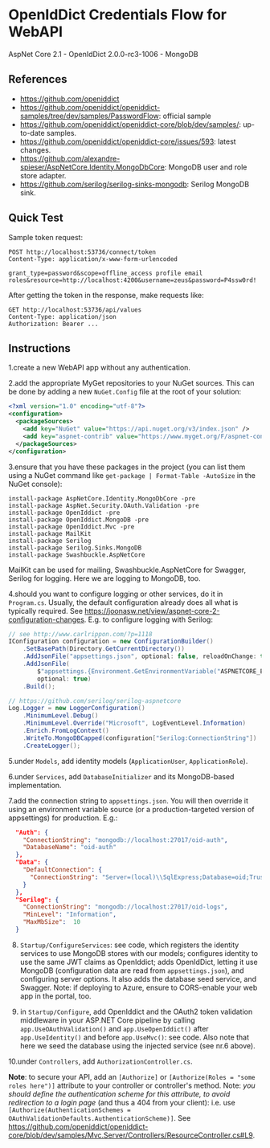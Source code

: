 ﻿# OpenIdDict Credentials Flow for WebAPI

AspNet Core 2.1 - OpenIdDict 2.0.0-rc3-1006 - MongoDB

## References

- <https://github.com/openiddict>
- <https://github.com/openiddict/openiddict-samples/tree/dev/samples/PasswordFlow>: official sample
- <https://github.com/openiddict/openiddict-core/blob/dev/samples/>: up-to-date samples.
- <https://github.com/openiddict/openiddict-core/issues/593>: latest changes.
- <https://github.com/alexandre-spieser/AspNetCore.Identity.MongoDbCore>: MongoDB user and role store adapter.
- <https://github.com/serilog/serilog-sinks-mongodb>: Serilog MongoDB sink.

## Quick Test

Sample token request:

```
POST http://localhost:53736/connect/token
Content-Type: application/x-www-form-urlencoded

grant_type=password&scope=offline_access profile email roles&resource=http://localhost:4200&username=zeus&password=P4ssw0rd!
```

After getting the token in the response, make requests like:

```
GET http://localhost:53736/api/values
Content-Type: application/json
Authorization: Bearer ...
```

## Instructions

1.create a new WebAPI app without any authentication.

2.add the appropriate MyGet repositories to your NuGet sources. This can be done by adding a new `NuGet.Config` file at the root of your solution:

```xml
<?xml version="1.0" encoding="utf-8"?>
<configuration>
  <packageSources>
    <add key="NuGet" value="https://api.nuget.org/v3/index.json" />
    <add key="aspnet-contrib" value="https://www.myget.org/F/aspnet-contrib/api/v3/index.json" />
  </packageSources>
</configuration>
```

3.ensure that you have these packages in the project (you can list them using a NuGet command like `get-package | Format-Table -AutoSize` in the NuGet console):

```
install-package AspNetCore.Identity.MongoDbCore -pre
install-package AspNet.Security.OAuth.Validation -pre
install-package OpenIddict -pre
install-package OpenIddict.MongoDB -pre
install-package OpenIddict.Mvc -pre
install-package MailKit
install-package Serilog
install-package Serilog.Sinks.MongoDB
install-package Swashbuckle.AspNetCore 
```

MailKit can be used for mailing, Swashbuckle.AspNetCore for Swagger, Serilog for logging. Here we are logging to MongoDB, too.

4.should you want to configure logging or other services, do it in `Program.cs`. Usually, the default configuration already does all what is typically required. See <https://joonasw.net/view/aspnet-core-2-configuration-changes>. E.g. to configure logging with Serilog: 

```cs
// see http://www.carlrippon.com/?p=1118
IConfiguration configuration = new ConfigurationBuilder()
    .SetBasePath(Directory.GetCurrentDirectory())
    .AddJsonFile("appsettings.json", optional: false, reloadOnChange: true)
    .AddJsonFile(
        $"appsettings.{Environment.GetEnvironmentVariable("ASPNETCORE_ENVIRONMENT") ?? "Production"}.json",
        optional: true)
    .Build();

// https://github.com/serilog/serilog-aspnetcore
Log.Logger = new LoggerConfiguration()
    .MinimumLevel.Debug()
    .MinimumLevel.Override("Microsoft", LogEventLevel.Information)
    .Enrich.FromLogContext()
    .WriteTo.MongoDBCapped(configuration["Serilog:ConnectionString"])
    .CreateLogger();
```

5.under `Models`, add identity models (`ApplicationUser`, `ApplicationRole`).

6.under `Services`, add `DatabaseInitializer` and its MongoDB-based implementation.

7.add the connection string to `appsettings.json`. You will then override it using an environment variable source (or a production-targeted version of appsettings) for production. E.g.:

```json
  "Auth": {
    "ConnectionString": "mongodb://localhost:27017/oid-auth",
    "DatabaseName": "oid-auth"
  },
  "Data": {
    "DefaultConnection": {
      "ConnectionString": "Server=(local)\\SqlExpress;Database=oid;Trusted_Connection=True;MultipleActiveResultSets=true;"
    }
  },
  "Serilog": {
    "ConnectionString": "mongodb://localhost:27017/oid-logs",
    "MinLevel": "Information",
    "MaxMbSize":  10
  }
```

8. `Startup/ConfigureServices`: see code, which registers the identity services to use MongoDB stores with our models; configures identity to use the same JWT claims as OpenIddict; adds OpenIdDict, letting it use MongoDB (configuration data are read from `appsettings.json`), and configuring server options. It also adds the database seed service, and Swagger. Note: if deploying to Azure, ensure to CORS-enable your web app in the portal, too.

9. in `Startup/Configure`, add OpenIddict and the OAuth2 token validation middleware in your ASP.NET Core pipeline by calling `app.UseOAuthValidation()` and `app.UseOpenIddict()` after `app.UseIdentity()` and before `app.UseMvc()`: see code. Also note that here we seed the database using the injected service (see nr.6 above).

10.under `Controllers`, add `AuthorizationController.cs`.

**Note**: to secure your API, add an `[Authorize]` or `[Authorize(Roles = "some roles here")]` attribute to your controller or controller's method. Note: *you should define the authentication scheme for this attribute, to avoid redirection to a login page* (and thus a 404 from your client): i.e. use `[Authorize(AuthenticationSchemes = OAuthValidationDefaults.AuthenticationScheme)]`. See <https://github.com/openiddict/openiddict-core/blob/dev/samples/Mvc.Server/Controllers/ResourceController.cs#L9>.
